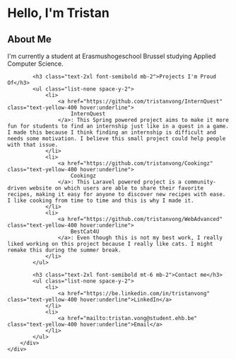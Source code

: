 <script src="https://cdn.tailwindcss.com"></script>

<div class="bg-cover bg-center h-screen" style="background-image: url('https://i.pinimg.com/originals/b7/21/34/b72134112b54864e4948865375ecbb11.gif');">
    <div class="flex justify-center items-center h-full bg-black bg-opacity-50">
        <div class="text-white p-6 rounded-lg max-w-3xl w-full bg-black bg-opacity-50">
            <h1 class="text-3xl font-semibold mb-4 text-center">Hello, I'm Tristan</h1>
            <h2 class="text-2xl font-semibold mb-2">About Me</h2>
            <p class="text-lg mb-4">I'm currently a student at Erasmushogeschool Brussel studying Applied Computer Science.</p>

            <h3 class="text-2xl font-semibold mb-2">Projects I'm Proud Of</h3>
            <ul class="list-none space-y-2">
                <li>
                    <a href="https://github.com/tristanvong/InternQuest" class="text-yellow-400 hover:underline">
                        InternQuest
                    </a>: This Spring powered project aims to make it more fun for students to find an internship just like in a quest in a game. I made this because I think finding an internship is difficult and needs some motivation. I believe this small project could help people with that issue.
                </li>
                <li>
                    <a href="https://github.com/tristanvong/Cookingz" class="text-yellow-400 hover:underline">
                        Cookingz
                    </a>: This Laravel powered project is a community-driven website on which users are able to share their favorite recipes, making it easy for anyone to discover new recipes with ease. I like cooking from time to time and this is why I made it.
                </li>
                <li>
                    <a href="https://github.com/tristanvong/WebAdvanced" class="text-yellow-400 hover:underline">
                        BestCat4U
                    </a>: Even though this is not my best work, I really liked working on this project because I really like cats. I might remake this during the summer break.
                </li>
            </ul>

            <h3 class="text-2xl font-semibold mt-6 mb-2">Contact me</h3>
            <ul class="list-none space-y-2">
                <li>
                    <a href="https://be.linkedin.com/in/tristanvong" class="text-yellow-400 hover:underline">LinkedIn</a>
                </li>
                <li>
                    <a href="mailto:tristan.vong@student.ehb.be" class="text-yellow-400 hover:underline">Email</a>
                </li>
            </ul>
        </div>
    </div>
</div>
